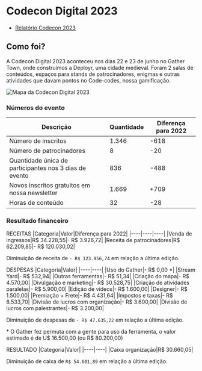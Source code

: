 # Codecon Digital 2023

- [Relatório Codecon 2023](https://docs.google.com/presentation/d/1ZJB5SKf_YscFZSk-Lse-NEV8B414Yfkvf69pw6jhWlU/edit?usp=sharing)

## Como foi?
A Codecon Digital 2023 aconteceu nos dias 22 e 23 de junho no Gather Town, onde construímos a Deployr, uma cidade medieval. Foram 2 salas de conteúdos, espaços para stands de patrocinadores, enigmas e outras atividades que davam pontos no Code-codes, nossa gamificação.

![Mapa da Codecon Digital 2023](https://github.com/codecon-dev/codecon/assets/9409763/a643b5ba-6eae-4e97-84ca-c1cfa30270b5)

### Números do evento

|Descrição|Quantidade|Diferença para 2022|
|----|----|----|
|Número de inscritos|1.346|-618|
|Número de patrocinadores|8|-20|
|Quantidade única de participantes nos 3 dias de evento|836|-488|
|Novos inscritos gratuitos em nossa newsletter|1.669|+709|
|Horas de conteúdo|32|-28|

### Resultado financeiro

RECEITAS
|Categoria|Valor|Diferença para 2022|
|----|----|----|
|Venda de ingressos|R$ 34.228,55|- R$ 3.926,72|
|Receita de patrocinadores|R$ 62.209,85|- R$ 120.030,02|

Diminuição de receita de `- R$ 123.956,74` em relação a última edição.

DESPESAS
|Categoria|Valor|
|----|----|
|Uso do Gather|- R$ 0,00 \*|
|Stream Yard|- R$ 532,94|
|Outras ferramentas|- R$ 51,34|
|Criação do mapa|- R$ 4.570,00|
|Divulgação e marketing|- R$ 30.528,75|
|Criação de atividades paralelas|- R$ 5.900,00|
|Edição de vídeos|- R$ 1.600,00|
|Designer|- R$ 1.500,00|
|Premiação + Frete|- R$ 4.431,64|
|Impostos e taxas|- R$ 8.533,70|
|Divisão de lucros com organização|- R$ 3.600,00|
|Divisão de lucros com palestrantes|- R$ 3.200,00|

Diminuição de despesas de `- R$ 47.635,22` em relação a última edição.

\* O Gather fez permuta com a gente para uso da ferramenta, o valor estimado é de U$ 16.500,00 (ou R$ 80.200,00)

RESULTADO
|Categoria|Valor|
|----|----|
|Caixa organização|R$ 30.660,05|

Diminuição de caixa de `R$ 54.601,89` em relação a última edição.
